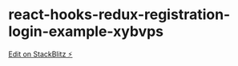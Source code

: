 # react-hooks-redux-registration-login-example-xybvps

[Edit on StackBlitz ⚡️](https://stackblitz.com/edit/react-hooks-redux-registration-login-example-xybvps)